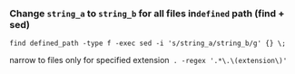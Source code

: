 
### Change `string_a` to `string_b` for all files in`defined` path  (find + sed)
`find defined_path -type f -exec sed -i 's/string_a/string_b/g' {} \;`

narrow to files only for specified extension` . -regex '.*\.\(extension\)'`
